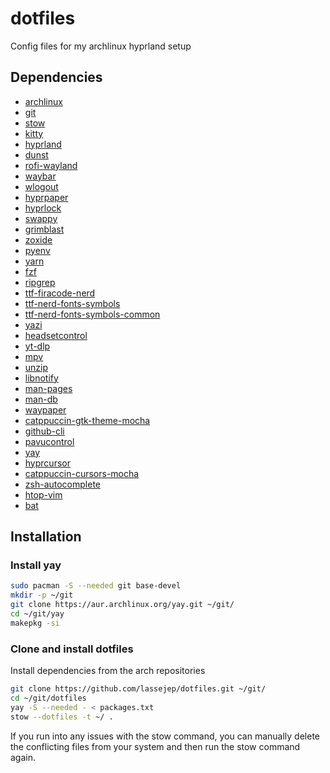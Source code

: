 # dotfiles
Config files for my archlinux hyprland setup

## Dependencies
- [archlinux](https://archlinux.org/)
- [git](https://git-scm.com/)
- [stow](https://www.gnu.org/software/stow/)
- [kitty](https://sw.kovidgoyal.net/kitty/)
- [hyprland](https://hyprland.org/)
- [dunst](https://dunst-project.org/)
- [rofi-wayland](https://github.com/lbonn/rofi)
- [waybar](https://github.com/Alexays/Waybar)
- [wlogout](https://github.com/ArtsyMacaw/wlogout)
- [hyprpaper](https://github.com/hyprwm/hyprpaper)
- [hyprlock](https://github.com/hyprwm/hyprlock)
- [swappy](https://github.com/jtheoof/swappy)
- [grimblast](https://github.com/hyprwm/contrib/blob/main/grimblast/grimblast.1.scd)
- [zoxide](https://github.com/ajeetdsouza/zoxide)
- [pyenv](https://github.com/pyenv/pyenv)
- [yarn](https://yarnpkg.com/)
- [fzf](https://github.com/junegunn/fzf)
- [ripgrep](https://github.com/BurntSushi/ripgrep)
- [ttf-firacode-nerd](https://www.nerdfonts.com/font-downloads)
- [ttf-nerd-fonts-symbols](https://www.nerdfonts.com/font-downloads)
- [ttf-nerd-fonts-symbols-common](https://www.nerdfonts.com/font-downloads)
- [yazi](https://github.com/sxyazi/yazi?tab=readme-ov-file)
- [headsetcontrol](https://github.com/Sapd/HeadsetControl)
- [yt-dlp](https://github.com/yt-dlp/yt-dlp)
- [mpv](https://mpv.io/)
- [unzip](https://man.archlinux.org/man/unzip.1.en)
- [libnotify](https://github.com/GNOME/libnotify)
- [man-pages](https://linux.die.net/man/)
- [man-db](https://linux.die.net/man/)
- [waypaper](https://github.com/anufrievroman/waypaper)
- [catppuccin-gtk-theme-mocha](https://github.com/catppuccin/catppuccin#-ports-and-more)
- [github-cli](https://cli.github.com/)
- [pavucontrol](https://freedesktop.org/software/pulseaudio/pavucontrol/)
- [yay](https://github.com/Jguer/yay)
- [hyprcursor](https://github.com/hyprwm/hyprcursor)
- [catppuccin-cursors-mocha](https://github.com/catppuccin/cursors)
- [zsh-autocomplete](https://github.com/marlonrichert/zsh-autocomplete)
- [htop-vim](https://github.com/KoffeinFlummi/htop-vim)
- [bat](https://github.com/sharkdp/bat)

## Installation
### Install yay
```bash
sudo pacman -S --needed git base-devel
mkdir -p ~/git
git clone https://aur.archlinux.org/yay.git ~/git/
cd ~/git/yay
makepkg -si
```

### Clone and install dotfiles
Install dependencies from the arch repositories
```bash
git clone https://github.com/lassejep/dotfiles.git ~/git/
cd ~/git/dotfiles
yay -S --needed - < packages.txt
stow --dotfiles -t ~/ .
```
If you run into any issues with the stow command, you can manually delete the conflicting files from your system and then run the stow command again.
